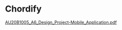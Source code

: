 # Chordify

[AU20B1005_A6_Design_Project-Mobile_Application.pdf](https://github.com/atharvapuranik25/Chordify/files/11129306/AU20B1005_A6_Design_Project-Mobile_Application.pdf)
